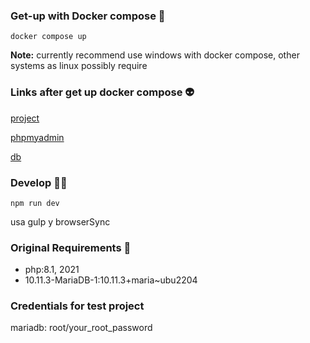 ### **Get-up with Docker compose** 🚀

```console
docker compose up
```

**Note:** currently recommend use windows with docker compose, other systems as linux possibly require

### **Links after get up docker compose** 👽️

[project](localhost:80)

[phpmyadmin](localhost:8080)

[db](localhost:3306)

### **Develop** 🧑‍💻

```console
npm run dev
```

usa gulp y browserSync

### **Original Requirements** 🔖

-   php:8.1, 2021
-   10.11.3-MariaDB-1:10.11.3+maria~ubu2204

### **Credentials for test project**

mariadb: root/your_root_password
